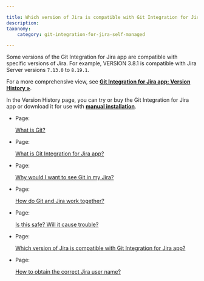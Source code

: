 ```yaml
---

title: Which version of Jira is compatible with Git Integration for Jira app?
description:
taxonomy:
    category: git-integration-for-jira-self-managed

---
```

Some versions of the Git Integration for Jira app are compatible with specific versions of Jira. For example, VERSION 3.8.1 is compatible with Jira Server versions `7.13.0` to `8.19.1`.

For a more comprehensive view, see [**Git Integration for Jira app: Version History »**](https://marketplace.atlassian.com/plugins/com.xiplink.jira.git.jira_git_plugin/versions).

In the Version History page, you can try or buy the Git Integration for Jira app or download it for use with [**manual installation**](/wiki/spaces/GITSERVER/pages/1923744650/Manual+installation).

*   Page:

    [What is Git?](/wiki/spaces/GIJDC/pages/2047901870)

*   Page:

    [What is Git Integration for Jira app?](/wiki/spaces/GIJDC/pages/2047901879)

*   Page:

    [Why would I want to see Git in my Jira?](/wiki/spaces/GIJDC/pages/2047901897)

*   Page:

    [How do Git and Jira work together?](/wiki/spaces/GIJDC/pages/2047770846)

*   Page:

    [Is this safe? Will it cause trouble?](/wiki/spaces/GIJDC/pages/2047803649)

*   Page:

    [Which version of Jira is compatible with Git Integration for Jira app?](/wiki/spaces/GIJDC/pages/2047803656)

*   Page:

    [How to obtain the correct Jira user name?](/wiki/spaces/GIJDC/pages/2047901940)